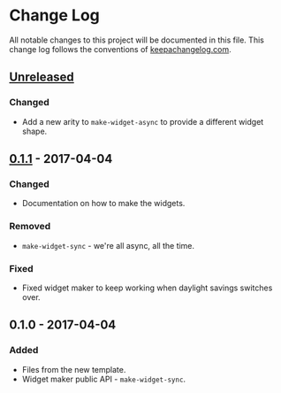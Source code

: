 # Change Log
All notable changes to this project will be documented in this file. This change log follows the conventions of [keepachangelog.com](http://keepachangelog.com/).

## [Unreleased]
### Changed
- Add a new arity to `make-widget-async` to provide a different widget shape.

## [0.1.1] - 2017-04-04
### Changed
- Documentation on how to make the widgets.

### Removed
- `make-widget-sync` - we're all async, all the time.

### Fixed
- Fixed widget maker to keep working when daylight savings switches over.

## 0.1.0 - 2017-04-04
### Added
- Files from the new template.
- Widget maker public API - `make-widget-sync`.

[Unreleased]: https://github.com/your-name/diamond-kata/compare/0.1.1...HEAD
[0.1.1]: https://github.com/your-name/diamond-kata/compare/0.1.0...0.1.1
